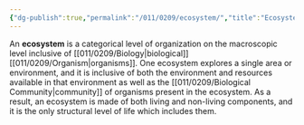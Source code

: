 ```yaml
---
{"dg-publish":true,"permalink":"/011/0209/ecosystem/","title":"Ecosystem","tags":["BIOL412"],"created":"2024-10-03T23:04:50.000-07:00","updated":"2025-01-22T00:35:41.057-08:00"}
---
```


An **ecosystem** is a categorical level of organization on the macroscopic level inclusive of [[011/0209/Biology\|biological]] [[011/0209/Organism\|organisms]]. One ecosystem explores a single area or environment, and it is inclusive of both the environment and resources available in that environment as well as the [[011/0209/Biological Community\|community]] of organisms present in the ecosystem. As a result, an ecosystem is made of both living and non-living components, and it is the only structural level of life which includes them.